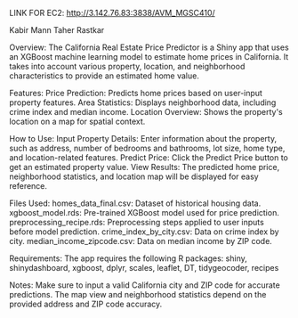 LINK FOR EC2: http://3.142.76.83:3838/AVM_MGSC410/

Kabir Mann
Taher Rastkar

Overview:
The California Real Estate Price Predictor is a Shiny app that uses an XGBoost machine learning model to estimate home prices in California. It takes into account various property, location, and neighborhood characteristics to provide an estimated home value.

Features:
Price Prediction: Predicts home prices based on user-input property features.
Area Statistics: Displays neighborhood data, including crime index and median income.
Location Overview: Shows the property's location on a map for spatial context.

How to Use:
Input Property Details: Enter information about the property, such as address, number of bedrooms and bathrooms, lot size, home type, and location-related features.
Predict Price: Click the Predict Price button to get an estimated property value.
View Results: The predicted home price, neighborhood statistics, and location map will be displayed for easy reference.

Files Used:
homes_data_final.csv: Dataset of historical housing data.
xgboost_model.rds: Pre-trained XGBoost model used for price prediction.
preprocessing_recipe.rds: Preprocessing steps applied to user inputs before model prediction.
crime_index_by_city.csv: Data on crime index by city.
median_income_zipcode.csv: Data on median income by ZIP code.

Requirements:
The app requires the following R packages:
shiny, shinydashboard, xgboost, dplyr, scales, leaflet, DT, tidygeocoder, recipes

Notes:
Make sure to input a valid California city and ZIP code for accurate predictions.
The map view and neighborhood statistics depend on the provided address and ZIP code accuracy.
